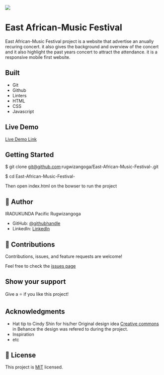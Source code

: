 ![](https://img.shields.io/badge/Microverse-blueviolet)

# East African-Music Festival

East African-Music Festival project is a website that advertise an anually recuring concert. it also gives the background and overview of the concert and it also highlight the past years concert to attract the attendance. it is a responsive mobile first website. 


## Built 

- Git
- Github
- Linters
- HTML
- CSS
- Javascript

## Live Demo

[Live Demo Link](https://rugwizangoga.github.io/East-African-Music-Festival-/)

## Getting Started

$ git clone git@github.com:rugwizangoga/East-African-Music-Festival-.git

$ cd East-African-Music-Festival-

Then open index.html on the bowser to run the project

## 👤 Author

IRADUKUNDA Pacific Rugwizangoga

- GitHub: [@githubhandle](https://github.com/rugwizangoga)
- LinkedIn: [LinkedIn](https://www.linkedin.com/in/iradukunda-pacific-rugwizangoga)

## 🤝 Contributions

Contributions, issues, and feature requests are welcome!

Feel free to check the [issues page](../../issues/)

## Show your support

Give a ⭐️ if you like this project!

## Acknowledgments

- Hat tip to Cindy Shin for his/her Original design idea [Creative commons](https://creativecommons.org/licenses/by-nc/4.0/) in Behance the design was refered to during the project.
- Inspiration
- etc

## 📝 License

This project is [MIT](./LICENSE.md) licensed.